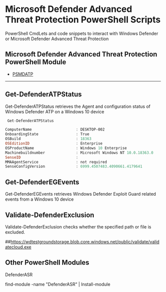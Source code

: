 # Microsoft Defender Advanced Threat Protection PowerShell Scripts

PowerShell CmdLets and code snippets to interact with Windows Defender or Microsoft Defender Advanced Threat Protection

## Microsoft Defender Advanced Threat Protection PowerShell Module

* [PSMDATP](https://github.com/alexverboon/PSMDATP)

---

## Get-DefenderATPStatus

 Get-DefenderATPStatus retrieves the Agent and configuration status of Windows Defender ATP on a Windows 10 device

```powershell
 Get-DefenderATPStatus

ComputerName                    : DESKTOP-002
OnboardingState                 : True
OSBuild                         : 18363
OSEditionID                     : Enterprise
OSProductName                   : Windows 10 Enterprise
Machinebuildnumber              : Microsoft Windows NT 10.0.18363.0
SenseID                         : 
MMAAgentService                 : not required
SenseConfigVersion              : 6999.4507483.4090661.4179641 
```

## Get-DefenderEGEvents

Get-DefenderEGEvents retrieves Windows Defender Exploit Guard related events from a Windows 10 device

## Validate-DefenderExclusion

 Validate-DefenderExclusion checks whether the specified path or file is excluded.


##https://wdtestgroundstorage.blob.core.windows.net/public/validate/validatecloud.exe

## Other PowerShell Modules

DefenderASR

find-module -name "DefenderASR" | Install-module

